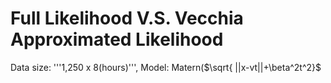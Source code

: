 
# Full Likelihood V.S. Vecchia Approximated Likelihood

Data size: '''1,250 x 8(hours)''', Model: Matern($\sqrt{ ||x-vt||+\beta^2t^2}$  
